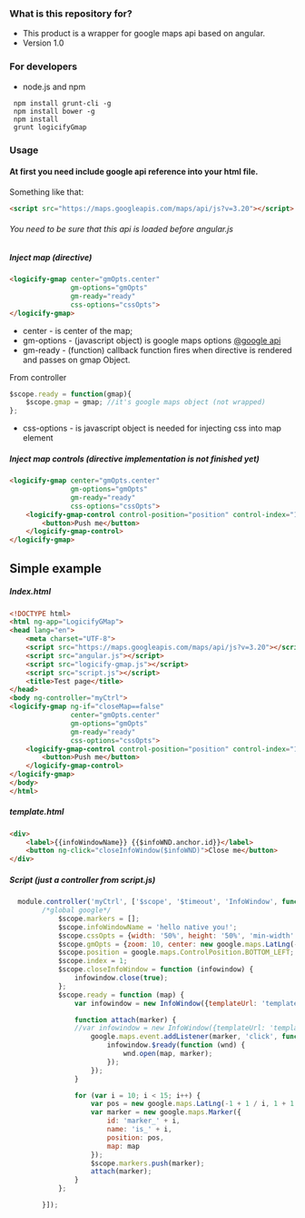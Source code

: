 ### What is this repository for? ###

* This product is a wrapper for google maps api based on angular.
* Version 1.0

### For developers ###

* node.js and npm
```shell
 npm install grunt-cli -g
 npm install bower -g
 npm install
 grunt logicifyGmap
```
### Usage ###

#### At first you need include google api reference into your html file. ####

Something like that:
```html
<script src="https://maps.googleapis.com/maps/api/js?v=3.20"></script>
```
###### You need to be sure that this api is loaded before angular.js ######
##### Inject map (directive) #####
```html
<logicify-gmap center="gmOpts.center"
               gm-options="gmOpts"
               gm-ready="ready"
               css-options="cssOpts">
</logicify-gmap>
```

* center - is center of the map;
* gm-options  - (javascript object) is google maps options [@google api](https://developers.google.com/maps/documentation/javascript/tutorial)
* gm-ready - (function) callback function fires when directive is rendered and passes on gmap Object.

From controller
```js
$scope.ready = function(gmap){
    $scope.gmap = gmap; //it's google maps object (not wrapped)
};
```
* css-options - is javascript object is needed for injecting css into map element

##### Inject map controls (directive implementation is not finished yet) #####

```html
<logicify-gmap center="gmOpts.center"
               gm-options="gmOpts"
               gm-ready="ready"
               css-options="cssOpts">
    <logicify-gmap-control control-position="position" control-index="1">
        <button>Push me</button>
    </logicify-gmap-control>
</logicify-gmap>
```

## Simple example ##
##### Index.html #####

```html
<!DOCTYPE html>
<html ng-app="LogicifyGMap">
<head lang="en">
    <meta charset="UTF-8">
    <script src="https://maps.googleapis.com/maps/api/js?v=3.20"></script>
    <script src="angular.js"></script>
    <script src="logicify-gmap.js"></script>
    <script src="script.js"></script>
    <title>Test page</title>
</head>
<body ng-controller="myCtrl">
<logicify-gmap ng-if="closeMap==false"
               center="gmOpts.center"
               gm-options="gmOpts"
               gm-ready="ready"
               css-options="cssOpts">
    <logicify-gmap-control control-position="position" control-index="1">
        <button>Push me</button>
    </logicify-gmap-control>
</logicify-gmap>
</body>
</html>
```

##### template.html #####
```html
<div>
    <label>{{infoWindowName}} {{$infoWND.anchor.id}}</label>
    <button ng-click="closeInfoWindow($infoWND)">Close me</button>
</div>
```

##### Script (just a controller from script.js) #####
```js
  module.controller('myCtrl', ['$scope', '$timeout', 'InfoWindow', function ($scope, $timeout, InfoWindow) {
        /*global google*/
            $scope.markers = [];
            $scope.infoWindowName = 'hello native you!';
            $scope.cssOpts = {width: '50%', height: '50%', 'min-width': '400px', 'min-height': '200px'};
            $scope.gmOpts = {zoom: 10, center: new google.maps.LatLng(-1, 1)};
            $scope.position = google.maps.ControlPosition.BOTTOM_LEFT;
            $scope.index = 1;
            $scope.closeInfoWindow = function (infowindow) {
                infowindow.close(true);
            };
            $scope.ready = function (map) {
                var infowindow = new InfoWindow({templateUrl: 'template.html'}); //create only one infowindow

                function attach(marker) {
                //var infowindow = new InfoWindow({templateUrl: 'template.html'}); //create infowindow for each marker
                    google.maps.event.addListener(marker, 'click', function (markerObj) {
                        infowindow.$ready(function (wnd) {
                            wnd.open(map, marker);
                        });
                    });
                }

                for (var i = 10; i < 15; i++) {
                    var pos = new google.maps.LatLng(-1 + 1 / i, 1 + 1 / i);
                    var marker = new google.maps.Marker({
                        id: 'marker_' + i,
                        name: 'is_' + i,
                        position: pos,
                        map: map
                    });
                    $scope.markers.push(marker);
                    attach(marker);
                }
            };

        }]);
```